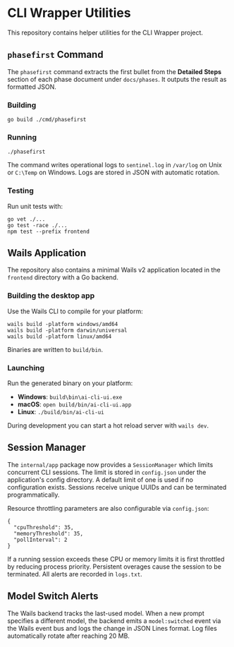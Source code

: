 # CLI Wrapper Utilities

This repository contains helper utilities for the CLI Wrapper project.


## `phasefirst` Command

The `phasefirst` command extracts the first bullet from the **Detailed Steps**
section of each phase document under `docs/phases`. It outputs the result as
formatted JSON.

### Building

```
go build ./cmd/phasefirst
```

### Running

```
./phasefirst
```

The command writes operational logs to `sentinel.log` in `/var/log` on Unix or
`C:\Temp` on Windows. Logs are stored in JSON with automatic rotation.

### Testing

Run unit tests with:

```
go vet ./...
go test -race ./...
npm test --prefix frontend
```

## Wails Application

The repository also contains a minimal Wails v2 application located in the
`frontend` directory with a Go backend.

### Building the desktop app

Use the Wails CLI to compile for your platform:

```
wails build -platform windows/amd64
wails build -platform darwin/universal
wails build -platform linux/amd64
```

Binaries are written to `build/bin`.

### Launching

Run the generated binary on your platform:

- **Windows**: `build\bin\ai-cli-ui.exe`
- **macOS**: `open build/bin/ai-cli-ui.app`
- **Linux**: `./build/bin/ai-cli-ui`

During development you can start a hot reload server with `wails dev`.

## Session Manager

The `internal/app` package now provides a `SessionManager` which limits concurrent
CLI sessions. The limit is stored in `config.json` under the application's config
directory. A default limit of one is used if no configuration exists. Sessions
receive unique UUIDs and can be terminated programmatically.

Resource throttling parameters are also configurable via `config.json`:

```
{
  "cpuThreshold": 35,
  "memoryThreshold": 35,
  "pollInterval": 2
}
```
If a running session exceeds these CPU or memory limits it is first throttled by
reducing process priority. Persistent overages cause the session to be
terminated. All alerts are recorded in `logs.txt`.

## Model Switch Alerts

The Wails backend tracks the last-used model. When a new prompt specifies a different
model, the backend emits a `model:switched` event via the Wails event bus and logs the
change in JSON Lines format. Log files automatically rotate after reaching 20 MB.

